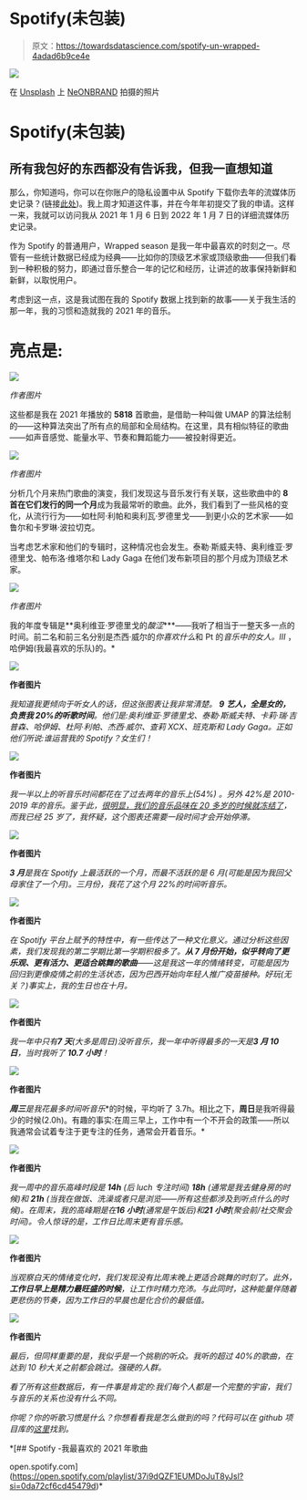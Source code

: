 # Spotify(未包装)

> 原文：<https://towardsdatascience.com/spotify-un-wrapped-4adad6b9ce4e>

![](img/c867ec4cbe961615191839a5efc28821.png)

在 [Unsplash](https://unsplash.com?utm_source=medium&utm_medium=referral) 上 [NeONBRAND](https://unsplash.com/@neonbrand?utm_source=medium&utm_medium=referral) 拍摄的照片

# Spotify(未包装)

## 所有我包好的东西都没有告诉我，但我一直想知道

那么，你知道吗，你可以在你账户的隐私设置中从 Spotify 下载你去年的流媒体历史记录？(链接[此处](https://www.spotify.com/br/account/privacy/))。我上周才知道这件事，并在今年年初提交了我的申请。这样一来，我就可以访问我从 2021 年 1 月 6 日到 2022 年 1 月 7 日的详细流媒体历史记录。

作为 Spotify 的普通用户，Wrapped season 是我一年中最喜欢的时刻之一。尽管有一些统计数据已经成为经典——比如你的顶级艺术家或顶级歌曲——但我们看到一种积极的努力，即通过音乐整合一年的记忆和经历，让讲述的故事保持新鲜和新鲜，以取悦用户。

考虑到这一点，这是我试图在我的 Spotify 数据上找到新的故事——关于我生活的那一年，我的习惯和造就我的 2021 年的音乐。

# 亮点是:

![](img/cd401b02ebad5d4ad2fee1949d59b698.png)

*作者图片*

这些都是我在 2021 年播放的 **5818** 首歌曲，是借助一种叫做 UMAP 的算法绘制的——这种算法突出了所有点的局部和全局结构。在这里，具有相似特征的歌曲——如声音感觉、能量水平、节奏和舞蹈能力——被投射得更近。

![](img/2bf03daee34e233061aeb6de40998441.png)

*作者图片*

分析几个月来热门歌曲的演变，我们发现这与音乐发行有关联，这些歌曲中的 **8 首在它们发行的同一个月**成为我最常听的歌曲。此外，我们看到了一些风格的变化，从流行行为——如杜阿·利帕和奥利瓦·罗德里戈——到更小众的艺术家——如鲁尔和卡罗琳·波拉切克。

当考虑艺术家和他们的专辑时，这种情况也会发生。泰勒·斯威夫特、奥利维亚·罗德里戈、帕布洛·维塔尔和 Lady Gaga 在他们发布新项目的那个月成为顶级艺术家。

![](img/a1589435740a8ac0db4de4641213546b.png)

*作者图片*

我的年度专辑是**奥利维亚·罗德里戈的*酸涩****——我听了相当于一整天多一点的时间。前二名和前三名分别是杰西·威尔的*你喜欢什么*和 Pt 的*音乐中的女人。III* ，哈伊姆(我最喜欢的乐队)的。*

*![](img/900f4e8d9a1a0844a64a3558a5864882.png)*

**作者图片**

*我知道我更倾向于听女人的话，但这张图表让我非常清楚。 **9** **艺人，全是女的，负责我 20%的听歌时间**。他们是:奥利维亚·罗德里戈、泰勒·斯威夫特、卡莉·瑞·吉普森、哈伊姆、杜阿·利帕、杰西·威尔、查莉 XCX、班克斯和 Lady Gaga。正如他们所说:谁运营我的 Spotify？女生们！*

*![](img/613f9a2332eb499748886eb40c62aebc.png)*

**作者图片**

*我一半以上的听音乐时间都花在了过去两年的音乐上(54%) 。另外 42%是 2010-2019 年的音乐。鉴于此，[很明显，我们的音乐品味在 20 多岁的时候就冻结了](https://aeon.co/essays/why-do-your-musical-tastes-get-frozen-over-in-your-twenties)，而我已经 25 岁了，我怀疑，这个图表还需要一段时间才会开始停滞。*

*![](img/a1ebfdc30ec95983d63c666acb99590d.png)*

**作者图片**

***3 月**是我在 Spotify 上最活跃的一个月，而最不活跃的是 6 月(可能是因为我回父母家住了一个月)。三月份，我花了这个月 22%的时间听音乐。*

*![](img/9780d786bc484ad4cbc873707143b892.png)*

**作者图片**

*在 Spotify 平台上赋予的特性中，有一些传达了一种文化意义。通过分析这些因素，我们发现我的第二学期比第一学期积极多了。**从 7 月份开始，似乎转向了更乐观、更有活力、更适合跳舞的歌曲**——这是我这一年的情绪转变，可能是因为回归到更像疫情之前的生活状态，因为巴西开始向年轻人推广疫苗接种。好玩(无关？)事实上，我的生日也在十月。*

*![](img/b41d3d6401834ffb16415a25aee6e6b5.png)*

**作者图片**

*我一年中只有**7 天**(大多是周日)没听音乐，我一年中听得最多的一天是**3 月 10 日**，当时我听了 **10.7 小时**！*

*![](img/0fa6dad6bf94f265b2844c3c812e7a00.png)*

**作者图片**

***周三**是我花**最多时间听音乐**的时候，平均听了 3.7h。相比之下，**周日**是我听得最少的时候(2.0h)。有趣的事实:在周三早上，工作中有一个不开会的政策——所以我通常会试着专注于更专注的任务，通常会开着音乐。*

*![](img/4d7bc9bd3b476cb5dce11c5104597dce.png)*

**作者图片**

*我一周中的音乐高峰时段是 **14h** (后 luch 专注时间) **18h** (通常是我去健身房的时候)和 **21h** (当我在做饭、洗澡或者只是浏览——所有这些都涉及到听点什么的时候)。在周末，我的高峰期是在**16 小时**(通常是午饭后)和**21 小时**(聚会前/社交聚会时间)。令人惊讶的是，工作日比周末更有音乐感。*

*![](img/295f7b41d639467bf0be55aae6418aec.png)*

**作者图片**

*当观察白天的情绪变化时，我们发现没有比周末晚上更适合跳舞的时刻了。此外，**工作日早上是精力最旺盛的时候**，让工作时精力充沛。与此同时，这种能量伴随着更悲伤的节奏，因为工作日的早晨也是化合价的最低值。*

*![](img/9ae581e570bab9e90e482411cb7928e5.png)*

**作者图片**

*最后，但同样重要的是，我似乎是一个挑剔的听众。我听的超过 40%的歌曲，在达到 10 秒大关之前都会跳过。强硬的人群。*

*看了所有这些数据后，有一件事是肯定的:我们每个人都是一个完整的宇宙，我们与音乐的关系也没有什么不同。*

*你呢？你的听歌习惯是什么？你想看看我是怎么做到的吗？代码可以在 github 项目库的[这里](https://github.com/adautobraz/ergo/tree/master/spotify_unwrapped)找到。*

 *[## Spotify -我最喜欢的 2021 年歌曲

open.spotify.com](https://open.spotify.com/playlist/37i9dQZF1EUMDoJuT8yJsl?si=0da72cf6cd45479d)*